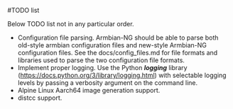#TODO list

Below TODO list not in any particular order.

- Configuration file parsing. Armbian-NG should be able to parse both old-style armbian configuration files and new-style Armbian-NG configuration files. See the docs/config_files.md for file formats and libraries used to parse the two configuration file formats.
- Implement proper logging. Use the Python ***logging*** library (https://docs.python.org/3/library/logging.html) with selectable logging levels by passing a verbosity argument on the command line.
- Alpine Linux Aarch64 image generation support.
- distcc support.
